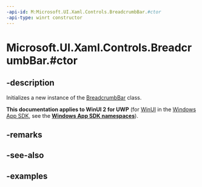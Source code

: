 ```yaml
---
-api-id: M:Microsoft.UI.Xaml.Controls.BreadcrumbBar.#ctor
-api-type: winrt constructor
---
```


# Microsoft.UI.Xaml.Controls.BreadcrumbBar.#ctor

<!--
public BreadcrumbBar ();
-->


## -description

Initializes a new instance of the [BreadcrumbBar](breadcrumbbar.md) class.

**This documentation applies to WinUI 2 for UWP** (for [WinUI](/windows/apps/winui/winui3/) in the [Windows App SDK](/windows/apps/windows-app-sdk/), see the **[Windows App SDK namespaces](/windows/windows-app-sdk/api/winrt/)**).

## -remarks

## -see-also

## -examples


